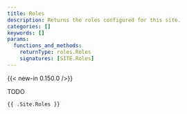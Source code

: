 ```yaml
---
title: Roles
description: Returns the roles configured for this site.  
categories: []
keywords: []
params:
  functions_and_methods:
    returnType: roles.Roles
    signatures: [SITE.Roles]
---
```


{{< new-in 0.150.0 />}}

TODO

```go-html-template
{{ .Site.Roles }}
```
